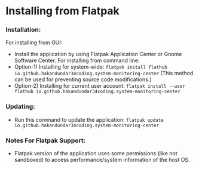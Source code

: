# Installing from Flatpak

### Installation:
For installing from GUI:
- Install the application by using Flatpak Application Center or Gnome Software Center.
For installing from command line:
- Option-1) Installing for system-wide: `flatpak install flathub io.github.hakandundar34coding.system-monitoring-center`
    (This method can be used for preventing source code modifications.)
- Option-2) Installing for current user account: `flatpak install --user flathub io.github.hakandundar34coding.system-monitoring-center`

### Updating:
- Run this command to update the application: `flatpak update io.github.hakandundar34coding.system-monitoring-center`

### Notes For Flatpak Support:
- Flatpak version of the application uses some permissions (like not sandboxed) to access performance/system information of the host OS.


